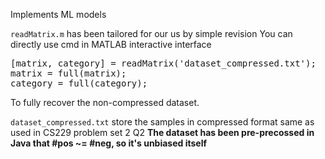 Implements ML models

`readMatrix.m` has been tailored for our us by simple revision
You can directly use cmd in MATLAB interactive interface
<pre>
[matrix, category] = readMatrix('dataset_compressed.txt');
matrix = full(matrix);
category = full(category);
</pre>

To fully recover the non-compressed dataset.

`dataset_compressed.txt` store the samples in compressed format same as used in 
CS229 problem set 2 Q2
<b>The dataset has been pre-precossed in Java that #pos ~= #neg, so it's 
unbiased itself</b>